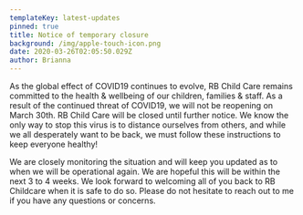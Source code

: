 ```yaml
---
templateKey: latest-updates
pinned: true
title: Notice of temporary closure
background: /img/apple-touch-icon.png
date: 2020-03-26T02:05:50.029Z
author: Brianna
---
```

As the global effect of COVID19 continues to evolve, RB Child Care remains committed to the health & wellbeing of our children, families & staff. As a result of the continued threat of COVID19, we will not be reopening on March 30th. RB Child Care will be closed until further notice. We know the only way to stop this virus is to distance ourselves from others, and while we all desperately want to be back, we must follow these instructions to keep everyone healthy!



We are closely monitoring the situation and will keep you updated as to when we will be operational again. We are hopeful this will be within the next 3 to 4 weeks. We look forward to welcoming all of you back to RB Childcare when it is safe to do so. Please do not hesitate to reach out to me if you have any questions or concerns.
